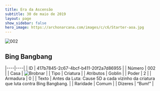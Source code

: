 ```yaml
---
title: Era da Ascensão
subtitle: 30 de maio de 2019
layout: page
show_sidebar: false
hero_image: https://archonarcana.com/images/c/c6/Starter-aoa.jpg
---
```


![002](https://cdn.keyforgegame.com/media/card_front/pt/435_002_74XGCQ5G9MF_pt.png)

## Bing Bangbang

|----|----|
| ID | 417b7845-2c67-4bcf-b411-20f2a7d86955 |
| Número | 002 |
| Casa | ![Brobnar](https://archonarcana.com/images/thumb/e/e0/Brobnar.png/22px-Brobnar.png "Brobnar") |
| Tipo | Criatura |
| Atributos | Goblin |
| Poder | 2 |
| Armadura | 0 |
| Texto | Antes da Luta: Cause 5D a cada vizinho da criatura que luta contra Bing Bangbang. |
| Raridade | Comum |
| Dizeres | “Bum!” |
